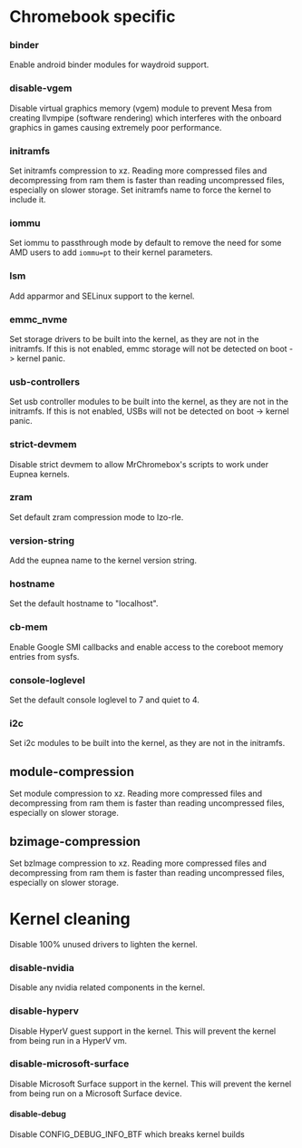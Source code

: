 # Chromebook specific

### binder

Enable android binder modules for waydroid support.

### disable-vgem

Disable virtual graphics memory (vgem) module to prevent Mesa from creating llvmpipe (software rendering) which
interferes with the onboard graphics in games causing extremely poor performance.

### initramfs

Set initramfs compression to xz. Reading more compressed files and decompressing from ram them is faster than reading
uncompressed files, especially on slower storage.
Set initramfs name to force the kernel to include it.

### iommu

Set iommu to passthrough mode by default to remove the need for some AMD users to add `iommu=pt` to their kernel
parameters.

### lsm

Add apparmor and SELinux support to the kernel.

### emmc_nvme

Set storage drivers to be built into the kernel, as they are not in the initramfs.
If this is not enabled, emmc storage will not be detected on boot -> kernel panic.

### usb-controllers

Set usb controller modules to be built into the kernel, as they are not in the initramfs.
If this is not enabled, USBs will not be detected on boot -> kernel panic.

### strict-devmem

Disable strict devmem to allow MrChromebox's scripts to work under Eupnea kernels.

### zram

Set default zram compression mode to lzo-rle.

### version-string

Add the eupnea name to the kernel version string.

### hostname

Set the default hostname to "localhost".

### cb-mem

Enable Google SMI callbacks and enable access to the coreboot memory entries from sysfs.

### console-loglevel

Set the default console loglevel to 7 and quiet to 4.

### i2c

Set i2c modules to be built into the kernel, as they are not in the initramfs.

## module-compression

Set module compression to xz. Reading more compressed files and decompressing from ram them is faster than reading
uncompressed files, especially on slower storage.

## bzimage-compression

Set bzImage compression to xz. Reading more compressed files and decompressing from ram them is faster than reading
uncompressed files, especially on slower storage.

# Kernel cleaning

Disable 100% unused drivers to lighten the kernel.

### disable-nvidia

Disable any nvidia related components in the kernel.

### disable-hyperv

Disable HyperV guest support in the kernel. This will prevent the kernel from being run in a HyperV vm.

### disable-microsoft-surface

Disable Microsoft Surface support in the kernel. This will prevent the kernel from being run on a Microsoft Surface
device.

#### disable-debug

Disable CONFIG_DEBUG_INFO_BTF which breaks kernel builds